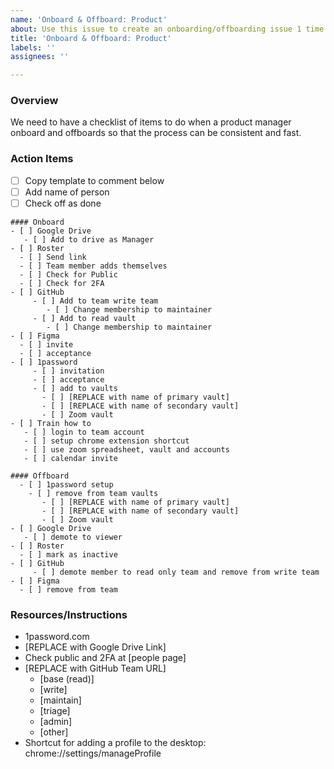 ```yaml
---
name: 'Onboard & Offboard: Product'
about: Use this issue to create an onboarding/offboarding issue 1 time.
title: 'Onboard & Offboard: Product'
labels: ''
assignees: ''

---
```


### Overview
We need to have a checklist of items to do when a product manager onboard and offboards so that the process can be consistent and fast.

### Action Items
- [ ] Copy template to comment below
- [ ] Add name of person
- [ ] Check off as done

```
#### Onboard
- [ ] Google Drive
   - [ ] Add to drive as Manager
- [ ] Roster
  - [ ] Send link
  - [ ] Team member adds themselves
  - [ ] Check for Public
  - [ ] Check for 2FA
- [ ] GitHub
     - [ ] Add to team write team
        - [ ] Change membership to maintainer
     - [ ] Add to read vault
        - [ ] Change membership to maintainer
- [ ] Figma
  - [ ] invite
  - [ ] acceptance
- [ ] 1password 
     - [ ] invitation
     - [ ] acceptance
     - [ ] add to vaults
       - [ ] [REPLACE with name of primary vault]
       - [ ] [REPLACE with name of secondary vault]
       - [ ] Zoom vault
- [ ] Train how to 
   - [ ] login to team account
   - [ ] setup chrome extension shortcut
   - [ ] use zoom spreadsheet, vault and accounts
   - [ ] calendar invite
```
```
#### Offboard
  - [ ] 1password setup
    - [ ] remove from team vaults
       - [ ] [REPLACE with name of primary vault]
       - [ ] [REPLACE with name of secondary vault]
       - [ ] Zoom vault
- [ ] Google Drive
   - [ ] demote to viewer
- [ ] Roster
  - [ ] mark as inactive
- [ ] GitHub
     - [ ] demote member to read only team and remove from write team
- [ ] Figma
  - [ ] remove from team
```

### Resources/Instructions
- 1password.com
- [REPLACE with Google Drive Link]
- Check public and 2FA at [people page]
- [REPLACE with GitHub Team URL]
   - [base (read)]
   - [write]
   - [maintain]
   - [triage]
   - [admin]
   - [other]
- Shortcut for adding a profile to the desktop:  chrome://settings/manageProfile
